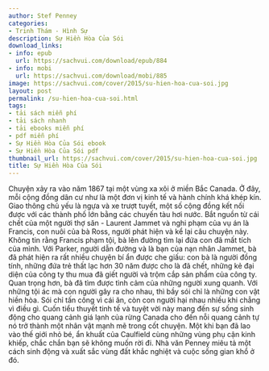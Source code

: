```yaml
---
author: Stef Penney
categories:
- Trinh Thám - Hình Sự
description: Sự Hiền Hòa Của Sói
download_links:
- info: epub
  url: https://sachvui.com/download/epub/884
- info: mobi
  url: https://sachvui.com/download/mobi/885
image: https://sachvui.com/cover/2015/su-hien-hoa-cua-soi.jpg
layout: post
permalink: /su-hien-hoa-cua-soi.html
tags:
- tải sách miễn phí
- tải sách nhanh
- tải ebooks miễn phí
- pdf miễn phí
- Sự Hiền Hòa Của Sói ebook
- Sự Hiền Hòa Của Sói pdf
thumbnail_url: https://sachvui.com/cover/2015/su-hien-hoa-cua-soi.jpg
title: Sự Hiền Hòa Của Sói
---
```


 <div class="item-desc text-justify"> Chuyện xảy ra vào năm 1867 tại một vùng xa xôi ở miền Bắc Canada. Ở đây, mỗi cộng đồng dân cư như là một đơn vị kinh tế và hành chính khá khép kín. Giao thông chủ yếu là ngựa và xe trượt tuyết, một số cộng đồng kết nối được với các thành phố lớn bằng các chuyến tàu hơi nước. Bắt nguồn từ cái chết của một người thợ săn - Laurent Jammet và nghi phạm của vụ án là Francis, con nuôi của bà Ross, người phát hiện và kể lại câu chuyện này. Không tin rằng Francis phạm tội, bà lên đường tìm lại đứa con đã mất tích của mình. Với Parker, người dẫn đường và là bạn của nạn nhân Jammet, bà đã phát hiện ra rất nhiều chuyện bí ẩn được che giấu: con bà là người đồng tính, những đứa trẻ thất lạc hơn 30 năm được cho là đã chết, những kẻ đại diện của công ty thu mua đã giết người và trộm cắp sản phẩm của công ty. Quan trọng hơn, bà đã tìm được tình cảm của những người xung quanh. Với những tội ác mà con người gây ra cho nhau, thì bầy sói chỉ là những con vật hiền hòa. Sói chỉ tấn công vì cái ăn, còn con người hại nhau nhiều khi chẳng vì điều gì. Cuốn tiểu thuyết tinh tế và tuyệt vời này mang đến sự sống sinh động cho quang cảnh giá lạnh của rừng Canada cho đến nỗi quang cảnh tự nó trở thành một nhân vật mạnh mẽ trong cốt chuyện. Một khi bạn đã lao vào thế giới nhỏ bé, ẩn khuất của Caulfield cùng những vùng phụ cận kinh khiếp, chắc chắn bạn sẽ không muốn rời đi. Nhà văn Penney miêu tả một cách sinh động và xuất sắc vùng đất khắc nghiệt và cuộc sống gian khổ ở đó. </div>